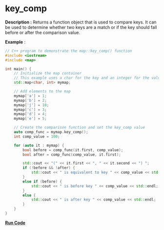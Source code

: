 # key_comp

**Description :** Returns a function object that is used to compare keys. It can be used to determine whether two keys are a match or if the key should fall before or after the comparison value.

**Example** : 
```cpp
// C++ program to demonstrate the map::key_comp() function
#include <iostream>
#include <map>

int main() {
    // Initialize the map container
    // This example uses a char for the key and an integer for the value
    std::map<char, int> mymap;

    // Add elements to the map
    mymap['a'] = 1;
    mymap['b'] = 2;
    mymap['j'] = 10;
    mymap['c'] = 3;
    mymap['d'] = 4;
    mymap['e'] = 5;

    // Create the comparison function and set the key_comp value
    auto comp_func = mymap.key_comp();
    int comp_value = 100;

    for (auto it : mymap) {
        bool before = comp_func(it.first, comp_value);
        bool after = comp_func(comp_value, it.first);

        std::cout << "(" << it.first << ", " << it.second << ") ";
        if (!before && !after) {
            std::cout << " is equivalent to key " << comp_value << std::endl;
        }
        else if (before) {
            std::cout << " is before key " << comp_value << std::endl;
        }
        else {
            std::cout << " is after key " << comp_value << std::endl;
        }
    }
}
```
**[Run Code](https://rextester.com/KMBR48778)**
